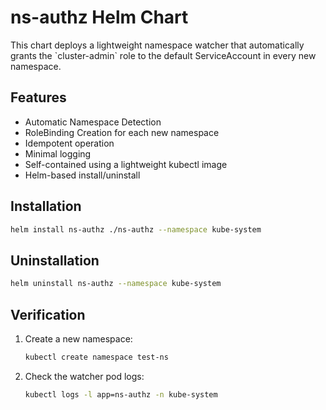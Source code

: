 # ns-authz Helm Chart

This chart deploys a lightweight namespace watcher that automatically grants the \`cluster-admin\` role to the default ServiceAccount in every new namespace.

## Features

- Automatic Namespace Detection
- RoleBinding Creation for each new namespace
- Idempotent operation
- Minimal logging
- Self-contained using a lightweight kubectl image
- Helm-based install/uninstall

## Installation

```bash
helm install ns-authz ./ns-authz --namespace kube-system
```

## Uninstallation

```bash
helm uninstall ns-authz --namespace kube-system
```

## Verification

1. Create a new namespace:
   ```bash
   kubectl create namespace test-ns
   ```
2. Check the watcher pod logs:
   ```bash
   kubectl logs -l app=ns-authz -n kube-system
   ```
